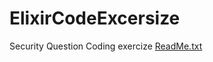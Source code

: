 # ElixirCodeExcersize
Security Question Coding exercize
[ReadMe.txt](https://github.com/DaleShadle/ElixirCodeExcersize/files/9058256/ReadMe.txt)
